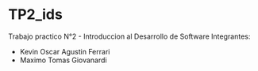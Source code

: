 # TP2_ids
Trabajo  practico N°2 - Introduccion al Desarrollo de Software
Integrantes:
- Kevin Oscar Agustin Ferrari
- Maximo Tomas Giovanardi
